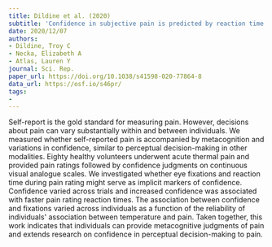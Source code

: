 ```yaml
---
title: Dildine et al. (2020)
subtitle: 'Confidence in subjective pain is predicted by reaction time during decision making'
date: 2020/12/07
authors:
- Dildine, Troy C
- Necka, Elizabeth A
- Atlas, Lauren Y
journal: Sci. Rep.
paper_url: https://doi.org/10.1038/s41598-020-77864-8
data_url: https://osf.io/s46pr/
tags:
- 
---
```


Self-report is the gold standard for measuring pain. However, decisions about pain can vary substantially within and between individuals. We measured whether self-reported pain is accompanied by metacognition and variations in confidence, similar to perceptual decision-making in other modalities. Eighty healthy volunteers underwent acute thermal pain and provided pain ratings followed by confidence judgments on continuous visual analogue scales. We investigated whether eye fixations and reaction time during pain rating might serve as implicit markers of confidence. Confidence varied across trials and increased confidence was associated with faster pain rating reaction times. The association between confidence and fixations varied across individuals as a function of the reliability of individuals' association between temperature and pain. Taken together, this work indicates that individuals can provide metacognitive judgments of pain and extends research on confidence in perceptual decision-making to pain.
